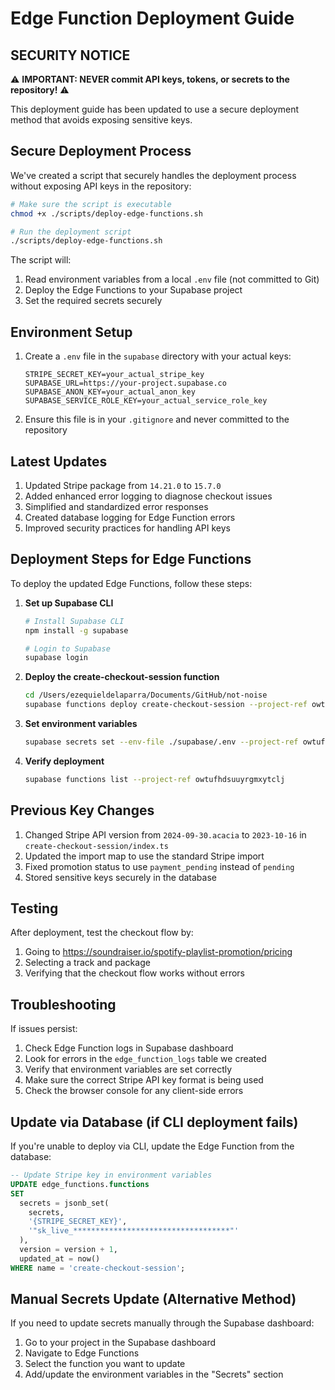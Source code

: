 # Edge Function Deployment Guide

## SECURITY NOTICE

⚠️ **IMPORTANT: NEVER commit API keys, tokens, or secrets to the repository!** ⚠️

This deployment guide has been updated to use a secure deployment method that avoids exposing sensitive keys.

## Secure Deployment Process

We've created a script that securely handles the deployment process without exposing API keys in the repository:

```bash
# Make sure the script is executable
chmod +x ./scripts/deploy-edge-functions.sh

# Run the deployment script
./scripts/deploy-edge-functions.sh
```

The script will:
1. Read environment variables from a local `.env` file (not committed to Git)
2. Deploy the Edge Functions to your Supabase project
3. Set the required secrets securely

## Environment Setup

1. Create a `.env` file in the `supabase` directory with your actual keys:
   ```
   STRIPE_SECRET_KEY=your_actual_stripe_key
   SUPABASE_URL=https://your-project.supabase.co
   SUPABASE_ANON_KEY=your_actual_anon_key
   SUPABASE_SERVICE_ROLE_KEY=your_actual_service_role_key
   ```

2. Ensure this file is in your `.gitignore` and never committed to the repository

## Latest Updates

1. Updated Stripe package from `14.21.0` to `15.7.0` 
2. Added enhanced error logging to diagnose checkout issues
3. Simplified and standardized error responses
4. Created database logging for Edge Function errors
5. Improved security practices for handling API keys

## Deployment Steps for Edge Functions

To deploy the updated Edge Functions, follow these steps:

1. **Set up Supabase CLI**
   ```bash
   # Install Supabase CLI
   npm install -g supabase
   
   # Login to Supabase
   supabase login
   ```

2. **Deploy the create-checkout-session function**
   ```bash
   cd /Users/ezequieldelaparra/Documents/GitHub/not-noise
   supabase functions deploy create-checkout-session --project-ref owtufhdsuuyrgmxytclj
   ```

3. **Set environment variables**
   ```bash
   supabase secrets set --env-file ./supabase/.env --project-ref owtufhdsuuyrgmxytclj
   ```

4. **Verify deployment**
   ```bash
   supabase functions list --project-ref owtufhdsuuyrgmxytclj
   ```

## Previous Key Changes

1. Changed Stripe API version from `2024-09-30.acacia` to `2023-10-16` in `create-checkout-session/index.ts`
2. Updated the import map to use the standard Stripe import
3. Fixed promotion status to use `payment_pending` instead of `pending`
4. Stored sensitive keys securely in the database

## Testing

After deployment, test the checkout flow by:
1. Going to https://soundraiser.io/spotify-playlist-promotion/pricing
2. Selecting a track and package
3. Verifying that the checkout flow works without errors

## Troubleshooting

If issues persist:
1. Check Edge Function logs in Supabase dashboard
2. Look for errors in the `edge_function_logs` table we created
3. Verify that environment variables are set correctly
4. Make sure the correct Stripe API key format is being used
5. Check the browser console for any client-side errors

## Update via Database (if CLI deployment fails)

If you're unable to deploy via CLI, update the Edge Function from the database:

```sql
-- Update Stripe key in environment variables
UPDATE edge_functions.functions
SET 
  secrets = jsonb_set(
    secrets, 
    '{STRIPE_SECRET_KEY}', 
    '"sk_live_***********************************"'
  ),
  version = version + 1,
  updated_at = now()
WHERE name = 'create-checkout-session';
```

## Manual Secrets Update (Alternative Method)

If you need to update secrets manually through the Supabase dashboard:

1. Go to your project in the Supabase dashboard
2. Navigate to Edge Functions
3. Select the function you want to update
4. Add/update the environment variables in the "Secrets" section 